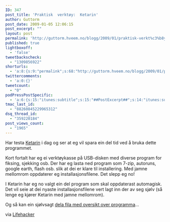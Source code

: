 ```yaml
---
ID: 347
post_title: 'Praktisk  verktøy:  Ketarin'
author: Guttorm
post_date: 2009-01-05 12:06:15
post_excerpt: ""
layout: post
permalink: 'http://guttorm.hveem.no/blogg/2009/01/praktisk-verkt%c3%b8y-ketarin/'
published: true
lightboxoff:
  - 'false'
tweetbackscheck:
  - "1309856922"
shorturls:
  - 'a:8:{s:9:"permalink";s:68:"http://guttorm.hveem.no/blogg/2009/01/praktisk-verkt%c3%b8y-ketarin/";s:7:"tinyurl";s:25:"http://tinyurl.com/bssj5t";s:4:"isgd";s:17:"http://is.gd/h2rV";s:5:"bitly";s:19:"http://bit.ly/14Qjq";s:5:"snipr";s:22:"http://snipr.com/amt1i";s:5:"snurl";s:22:"http://snurl.com/amt1i";s:7:"snipurl";s:24:"http://snipurl.com/amt1i";s:4:"trim";s:17:"http://tr.im/c842";}'
twittercomments:
  - 'a:0:{}'
tweetcount:
  - "0"
podPressPostSpecific:
  - 'a:6:{s:15:"itunes:subtitle";s:15:"##PostExcerpt##";s:14:"itunes:summary";s:15:"##PostExcerpt##";s:15:"itunes:keywords";s:17:"##WordPressCats##";s:13:"itunes:author";s:10:"##Global##";s:15:"itunes:explicit";s:2:"No";s:12:"itunes:block";s:2:"No";}'
tmac_last_id:
  - "88260845229965312"
dsq_thread_id:
  - "359220184"
post_views_count:
  - "1965"
---
```

Har testa <a href="http://ketarin.canneverbe.com" target="_blank">Ketarin</a> i dag og ser at eg vil spara ein del tid ved å bruka dette programmet.

Kort fortalt har eg ei verktøykasse på USB-disken med diverse program for fiksing, sjekking osb. Der har eg lasta ned program som 7-zip, autoruns, google earth, flash osb. slik at dei er klare til installering. Med jamne mellomrom oppdaterer eg installasjonsfilene. Det slepp eg no!

I Ketarin har eg no valgt ein del program som skal oppdaterast automagisk. Det vil seie at dei nyaste installasjonsfilene vert lagt inn der av seg sjølv (så lenge eg kjører Ketarin med jamne mellomrom).

Og så kan ein sjølvsagt <a href="http://guttorm.hveem.no/dev/ketarin-ghv-utvalgt.xml">dela fila med oversikt over programma</a>...

via <a href="http://lifehacker.com/5120497/ketarin-keeps-installer-packages-up-to-date" target="_blank">Lifehacker</a>